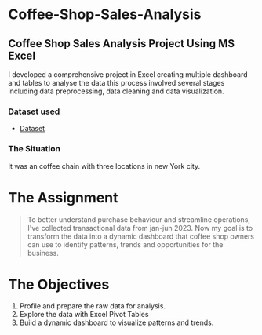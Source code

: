 # Coffee-Shop-Sales-Analysis
## Coffee Shop Sales Analysis Project Using  MS Excel

I developed a comprehensive project in Excel creating multiple dashboard and tables to analyse the data this process involved several stages including data preprocessing, data cleaning and data visualization.

### Dataset used
- <a href = "https://github.com/cspoojary/Coffee-Shop-Sales-Analysis/blob/main/Coffee%20Shop%20Sales.xlsx">Dataset</a>

### The Situation
It was an coffee chain with three locations in new York city.

# The Assignment
>To better understand purchase behaviour and streamline operations, I've collected transactional data from jan-jun 2023.
>Now my goal is to transform the data into a dynamic dashboard that coffee shop owners can use to identify patterns, trends and opportunities for the business.

# The Objectives
1. Profile and prepare the raw data for analysis.
2. Explore the data with Excel Pivot Tables
3. Build a dynamic dashboard to visualize patterns and trends.
